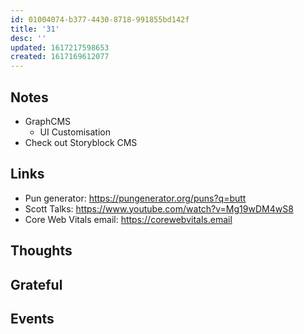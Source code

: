 ```yaml
---
id: 01004074-b377-4430-8718-991855bd142f
title: '31'
desc: ''
updated: 1617217598653
created: 1617169612077
---
```


## Notes

- GraphCMS
  - UI Customisation
- Check out Storyblock CMS

## Links

- Pun generator: https://pungenerator.org/puns?q=butt
- Scott Talks: https://www.youtube.com/watch?v=Mg19wDM4wS8
- Core Web Vitals email: https://corewebvitals.email

## Thoughts

## Grateful

## Events
